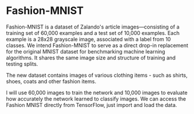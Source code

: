 # Fashion-MNIST
Fashion-MNIST is a dataset of Zalando's article images—consisting of a training set of 60,000 examples and a test set of 10,000 examples. Each example is a 28x28 grayscale image, associated with a label from 10 classes. We intend Fashion-MNIST to serve as a direct drop-in replacement for the original MNIST dataset for benchmarking machine learning algorithms. It shares the same image size and structure of training and testing splits.

The new dataset contains images of various clothing items - such as shirts, shoes, coats and other fashion items.

I will use 60,000 images to train the network and 10,000 images to evaluate how accurately the network learned to classify images. We can access the Fashion MNIST directly from TensorFlow, just import and load the data. 



